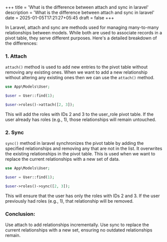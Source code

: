 +++
title = 'What is the difference between attach and sync in laravel'
description = 'What is the difference between attach and sync in laravel'
date = 2025-01-05T17:21:27+05:45
draft = false
+++

In Laravel, attach and sync are methods used for managing many-to-many relationships between models. While both are used to associate records in a pivot table, they serve different purposes. Here's a detailed breakdown of the differences:

### 1. Attach
`attach()` method is used to add new entries to the pivot table without removing any existing ones. When we want to add a new relationship without altering any existing ones then we can use the `attach()` method.

```php
use App\Models\User;

$user = User::find(1);

$user->roles()->attach([2, 3]);
```

This will add the roles with IDs 2 and 3 to the user_role pivot table.
If the user already has roles (e.g., 1), those relationships will remain untouched.

### 2. Sync

`sync()` method in laravel synchronizes the pivot table by adding the specified relationships and removing any that are not in the list. It overwrites the existing relationships in the pivot table. This is used when we want to replace the current relationships with a new set of data.

```php
use App\Models\User;

$user = User::find(1);

$user->roles()->sync([2, 3]);
```

This will ensure that the user has only the roles with IDs 2 and 3.
If the user previously had roles (e.g., 1), that relationship will be removed.

### Conclusion:
Use attach to add relationships incrementally.
Use sync to replace the current relationships with a new set, ensuring no outdated relationships remain.
